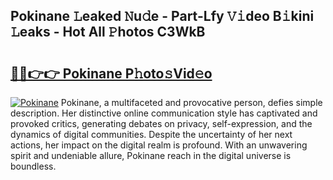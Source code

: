 ## Pokinane 𝙻eaked 𝙽u𝚍e - Part-Lfy 𝚅𝚒deo B𝚒kini 𝙻eaks - Hot All 𝙿hotos C3WkB

# <h2><a href="http://ld593qb.urlbe.top/?page=Pokinane">🔗🔗👉👉 Pokinane P𝚑oto𝚜Vid𝚎o</a></h2>

[![Pokinane](https://i.imgur.com/eBuTRDB.gif)](http://ld593qb.urlbe.top/?page=Pokinane)
Pokinane, a multifaceted and provocative person, defies simple description. Her distinctive online communication style has captivated and provoked critics, generating debates on privacy, self-expression, and the dynamics of digital communities. Despite the uncertainty of her next actions, her impact on the digital realm is profound. With an unwavering spirit and undeniable allure, Pokinane reach in the digital universe is boundless.
